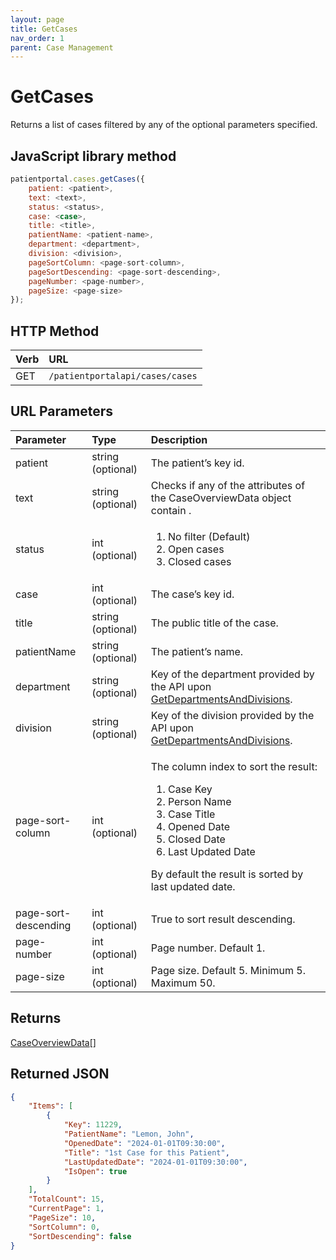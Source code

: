 ```yaml
---
layout: page
title: GetCases
nav_order: 1
parent: Case Management
---
```


# GetCases

Returns a list of cases filtered by any of the optional parameters specified.

## JavaScript library method

```javascript
patientportal.cases.getCases({
    patient: <patient>,
    text: <text>,
    status: <status>,
    case: <case>,
    title: <title>,
    patientName: <patient-name>,
    department: <department>,
    division: <division>,
    pageSortColumn: <page-sort-column>,
    pageSortDescending: <page-sort-descending>,
    pageNumber: <page-number>,
    pageSize: <page-size>
});
```

## HTTP Method

| Verb | URL                                               |
|:-----|:--------------------------------------------------|
| GET | `/patientportalapi/cases/cases` |

## URL Parameters

<table>
    <thead>
        <tr>
            <th style="text-align: left">Parameter</th>
            <th style="text-align: left">Type</th>
            <th style="text-align: left">Description</th>
        </tr>
    </thead>
    <tbody>
        <tr>
            <td>patient</td>
            <td>string (optional)</td>
            <td>The patient’s key id.</td>
        </tr>
        <tr>
            <td>text</td>
            <td>string (optional)</td>
            <td>Checks if any of the attributes of the CaseOverviewData object contain <text>.</td>
        </tr>
        <tr>
            <td>status</td>
            <td>int (optional)</td>
            <td>
                <ol>
                    <li>No filter (Default)</li>
                    <li>Open cases</li>
                    <li>Closed cases</li>
                </ol>
            </td>
        </tr>
        <tr>
            <td>case</td>
            <td>int (optional)</td>
            <td>The case’s key id.</td>
        </tr>
        <tr>
            <td>title</td>
            <td>string (optional)</td>
            <td>The public title of the case.</td>
        </tr>
        <tr>
            <td>patientName</td>
            <td>string (optional)</td>
            <td>The patient’s name.</td>
        </tr>
        <tr>
            <td>department</td>
            <td>string (optional)</td>
            <td>Key of the department provided by the API upon <a href="../patient/getdepartmentsanddivisions">GetDepartmentsAndDivisions</a>.</td>
        </tr>
        <tr>
            <td>division</td>
            <td>string (optional)</td>
            <td>Key of the division provided by the API upon <a href="../patient/getdepartmentsanddivisions">GetDepartmentsAndDivisions</a>.</td>
        </tr>
        <tr>
            <td>page-sort-column</td>
            <td>int (optional)</td>
            <td>
                <p>The column index to sort the result:</p>
                <ol>
                    <li>Case Key</li>
                    <li>Person Name</li>
                    <li>Case Title</li>
                    <li>Opened Date</li>
                    <li>Closed Date</li>
                    <li>Last Updated Date</li>
                </ol>
                <p>By default the result is sorted by last updated date.</p>
            </td>
        </tr>
        <tr>
            <td>page-sort-descending</td>
            <td>int (optional)</td>
            <td>True to sort result descending.</td>
        </tr>
        <tr>
            <td>page-number</td>
            <td>int (optional)</td>
            <td>Page number. Default 1.</td>
        </tr>
        <tr>
            <td>page-size</td>
            <td>int (optional)</td>
            <td>Page size. Default 5. Minimum 5. Maximum 50.</td>
        </tr>
    </tbody>
</table>

## Returns

[CaseOverviewData](../objects-and-data-types/caseoverviewdata)[]

## Returned JSON

```json
{
    "Items": [
        {
            "Key": 11229,
            "PatientName": "Lemon, John",
            "OpenedDate": "2024-01-01T09:30:00",
            "Title": "1st Case for this Patient",
            "LastUpdatedDate": "2024-01-01T09:30:00",
            "IsOpen": true
        }
    ],
    "TotalCount": 15,
    "CurrentPage": 1,
    "PageSize": 10,
    "SortColumn": 0,
    "SortDescending": false
}
```
